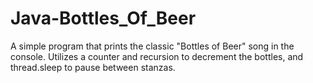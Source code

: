 # Java-Bottles_Of_Beer
A simple program that prints the classic "Bottles of Beer" song in the console. Utilizes a counter and recursion to decrement the bottles, and thread.sleep to pause between stanzas.
